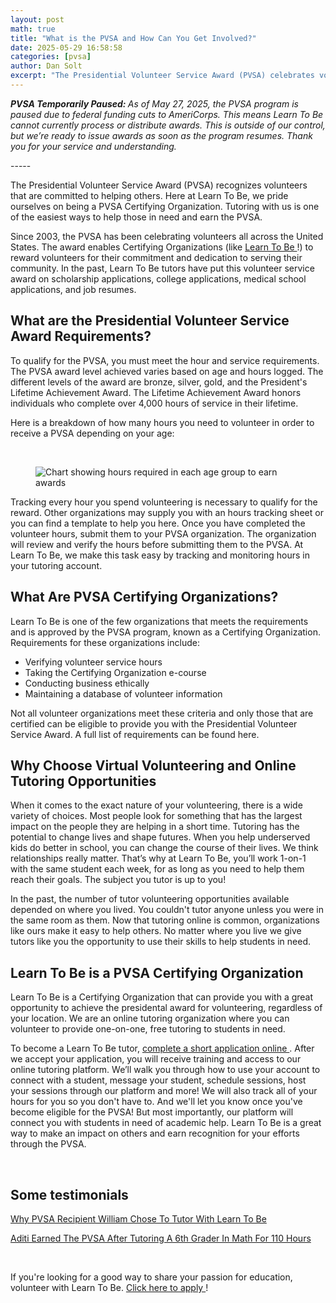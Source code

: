 ```yaml
---
layout: post
math: true
title: "What is the PVSA and How Can You Get Involved?"
date: 2025-05-29 16:58:58
categories: [pvsa]
author: Dan Solt
excerpt: "The Presidential Volunteer Service Award (PVSA) celebrates volunteers who help others. Learn To Be is proud to be a PVSA Certifying Organization."
---
```


<p id="">
 <strong id="">
  <em id="">
   PVSA Temporarily Paused:
  </em>
 </strong>
 <em id="">
  As of May 27, 2025, the PVSA program is paused due to federal funding cuts to AmeriCorps. This means Learn To Be cannot currently process or distribute awards. This is outside of our control, but we’re ready to issue awards as soon as the program resumes. Thank you for your service and understanding.
 </em>
</p>
<p>
 -----
</p>
<p id="">
 The Presidential Volunteer Service Award (PVSA) recognizes volunteers that are committed to helping others. Here at Learn To Be, we pride ourselves on being a PVSA Certifying Organization. Tutoring with us is one of the easiest ways to help those in need and earn the PVSA.
</p>
<p id="">
 Since 2003, the PVSA has been celebrating volunteers all across the United States. The award enables Certifying Organizations (like
 <a href="https://www.learntobe.org/apply" id="">
  Learn To Be
 </a>
 !) to reward volunteers for their commitment and dedication to serving their community. In the past, Learn To Be tutors have put this volunteer service award on scholarship applications, college applications, medical school applications, and job resumes.
</p>
<h2 id="">
 What are the Presidential Volunteer Service Award Requirements?
</h2>
<p id="">
 To qualify for the PVSA, you must meet the hour and service requirements. The PVSA award level achieved varies based on age and hours logged. The different levels of the award are bronze, silver, gold, and the President's Lifetime Achievement Award. The Lifetime Achievement Award honors individuals who complete over 4,000 hours of service in their lifetime.
</p>
<p id="">
 Here is a breakdown of how many hours you need to volunteer in order to receive a PVSA depending on your age:
</p>
<p id="">
 ‍
</p>
<figure class="w-richtext-figure-type-image w-richtext-align-center" data-rt-align="center" data-rt-type="image" id="">
 <div id="">
  <img alt="Chart showing hours required in each age group to earn awards" height="auto" id="" loading="lazy" src="https://cdn.prod.website-files.com/6591cfa135e450f1bb1af9c9/66e1c345f2ccaea3eeb49a2a_6594e0c83eefb52c0b523de2_Screenshot%25202024-01-02%2520at%25208.21.13%25E2%2580%25AFPM.png" width="auto"/>
 </div>
</figure>
<p id="">
 Tracking every hour you spend volunteering is necessary to qualify for the reward. Other organizations may supply you with an hours tracking sheet or you can find a template to help you here. Once you have completed the volunteer hours, submit them to your PVSA organization. The organization will review and verify the hours before submitting them to the PVSA. At Learn To Be, we make this task easy by tracking and monitoring hours in your tutoring account.
</p>
<h2 id="">
 What Are PVSA Certifying Organizations?
</h2>
<p id="">
 Learn To Be is one of the few organizations that meets the requirements and is approved by the PVSA program, known as a Certifying Organization. Requirements for these organizations include:
</p>
<ul id="">
 <li id="">
  Verifying volunteer service hours
 </li>
 <li id="">
  Taking the Certifying Organization e-course
 </li>
 <li id="">
  Conducting business ethically
 </li>
 <li id="">
  Maintaining a database of volunteer information
 </li>
</ul>
<p id="">
 Not all volunteer organizations meet these criteria and only those that are certified can be eligible to provide you with the Presidential Volunteer Service Award. A full list of requirements can be found here.
</p>
<h2 id="">
 <strong id="">
  Why Choose Virtual Volunteering and Online Tutoring Opportunities
 </strong>
</h2>
<p id="">
 When it comes to the exact nature of your volunteering, there is a wide variety of choices. Most people look for something that has the largest impact on the people they are helping in a short time. Tutoring has the potential to change lives and shape futures. When you help underserved kids do better in school, you can change the course of their lives. We think relationships really matter. That’s why at Learn To Be, you’ll work 1-on-1 with the same student each week, for as long as you need to help them reach their goals. The subject you tutor is up to you!
</p>
<p id="">
 In the past, the number of tutor volunteering opportunities available depended on where you lived. You couldn't tutor anyone unless you were in the same room as them. Now that tutoring online is common, organizations like ours make it easy to help others. No matter where you live we give tutors like you the opportunity to use their skills to help students in need.
</p>
<h2 id="">
 <strong id="">
  Learn To Be is a PVSA Certifying Organization
 </strong>
</h2>
<p id="">
 Learn To Be is a Certifying Organization that can provide you with a great opportunity to achieve the presidental award for volunteering, regardless of your location. We are an online tutoring organization where you can volunteer to provide one-on-one, free tutoring to students in need.
</p>
<p id="">
 To become a Learn To Be tutor,
 <a href="https://www.learntobe.org/apply?utm_source=pvsa-blog" id="">
  complete a short application online
 </a>
 . After we accept your application, you will receive training and access to our online tutoring platform. We’ll walk you through how to use your account to connect with a student, message your student, schedule sessions, host your sessions through our platform and more! We will also track all of your hours for you so you don't have to. And we'll let you know once you've become eligible for the PVSA! But most importantly, our platform will connect you with students in need of academic help. Learn To Be is a great way to make an impact on others and earn recognition for your efforts through the PVSA.
</p>
<p id="">
 ‍
</p>
<h2 id="">
 Some testimonials
</h2>
<p id="">
 <a href="https://www.learntobe.org/blog/why-pvsa-recipient-william-chose-to-tutor-with-learn-to-be" id="">
  Why PVSA Recipient William Chose To Tutor With Learn To Be
 </a>
</p>
<p id="">
 <a href="https://www.learntobe.org/blog/aditi-earned-the-pvsa-after-tutoring-a-6th-grader-in-math-for-110-hours" id="">
  Aditi Earned The PVSA After Tutoring A 6th Grader In Math For 110 Hours
 </a>
</p>
<p id="">
 ‍
</p>
<p id="">
 If you're looking for a good way to share your passion for education, volunteer with Learn To Be.
 <a href="https://www.learntobe.org/apply?utm_source=pvsa-blog" id="">
  Click here to apply
 </a>
 !
</p>
<p id="">
 ‍
</p>
